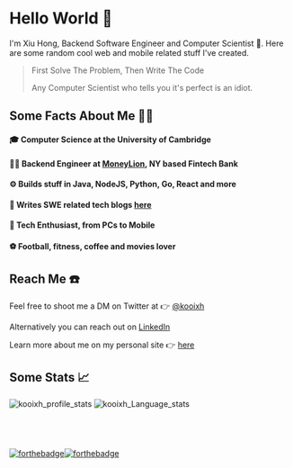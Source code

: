 # Hello World 👋

I'm Xiu Hong, Backend Software Engineer and Computer Scientist 🚀. Here are some random cool web and mobile related stuff I've created. 


> First Solve The Problem, Then Write The Code
> 
> Any Computer Scientist who tells you it's perfect is an idiot.

## Some Facts About Me 🙋‍♂️
#### 🎓 Computer Science at the University of Cambridge
#### 👨‍💻 Backend Engineer at [MoneyLion](https://www.moneylion.com/), NY based Fintech Bank
#### ⚙️ Builds stuff in Java, NodeJS, Python, Go, React and more
#### 📝 Writes SWE related tech blogs [here](https://blog.kooixiuhong.com/)
#### 📱 Tech Enthusiast, from PCs to Mobile
#### ⚽️ Football, fitness, coffee and movies lover

## Reach Me ☎️
Feel free to shoot me a DM on Twitter at 👉 [@kooixh](https://twitter.com/kooixh)

Alternatively you can reach out on [LinkedIn](https://www.linkedin.com/in/kooixh/) 

Learn more about me on my personal site 👉 [here](https://kooixiuhong.com)

## Some Stats 📈
![kooixh_profile_stats](https://github-readme-stats.vercel.app/api?username=kooixh&count_private=true&show_icons=true&theme=tokyonight) 
 ![kooixh_Language_stats](https://github-readme-stats.vercel.app/api/top-langs/?username=kooixh&langs_count=4&count_private=true&layout=compact&theme=tokyonight)

## <br> 

[![forthebadge](https://forthebadge.com/images/badges/built-with-love.svg)](https://forthebadge.com)[![forthebadge](https://forthebadge.com/images/badges/for-you.svg)](https://forthebadge.com)
